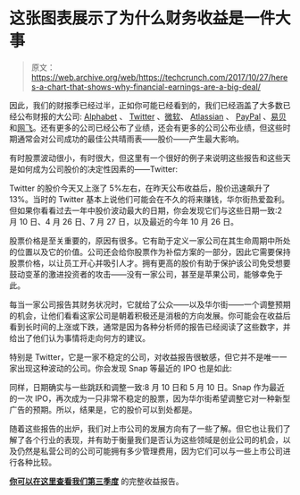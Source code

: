 # 这张图表展示了为什么财务收益是一件大事 

> 原文：<https://web.archive.org/web/https://techcrunch.com/2017/10/27/heres-a-chart-that-shows-why-financial-earnings-are-a-big-deal/>

因此，我们的财报季已经过半，正如你可能已经看到的，我们已经涵盖了大多数已经公布财报的大公司: [Alphabet](https://web.archive.org/web/20221025222958/https://beta.techcrunch.com/2017/10/26/a-critical-metric-for-alphabets-success-is-suddenly-showing-signs-of-life/) 、 [Twitter](https://web.archive.org/web/20221025222958/https://beta.techcrunch.com/2017/10/26/twitter-gets-a-surprise-beat-in-q3-on-sales-of-590m-and-eps-of-0-10/) 、[微软](https://web.archive.org/web/20221025222958/https://beta.techcrunch.com/2017/10/26/microsoft-easily-beats-the-street-as-its-cloud-run-rate-passes-20b-a-year-early/)、 [Atlassian](https://web.archive.org/web/20221025222958/https://beta.techcrunch.com/2017/10/19/atlassian-is-on-one-heck-of-a-run/) 、 [PayPal](https://web.archive.org/web/20221025222958/https://beta.techcrunch.com/2017/10/19/paypals-quarter-exceeded-expectations-across-the-board/) 、[易贝](https://web.archive.org/web/20221025222958/https://beta.techcrunch.com/2017/10/18/ebay-is-having-a-pretty-bad-day/)和[网飞](https://web.archive.org/web/20221025222958/https://beta.techcrunch.com/2017/10/16/netflix-crushes-its-own-expectations-for-subscription-growth-again/)。还有更多的公司已经公布了业绩，还会有更多的公司公布业绩，但这些时期通常会对公司成功的最佳公共晴雨表——股价——产生最大影响。

有时股票波动很小，有时很大，但这里有一个很好的例子来说明这些报告和这些天是如何成为公司股价的决定性因素的——Twitter:

Twitter 的股价今天又上涨了 5%左右，在昨天公布收益后，股价迅速飙升了 13%。当时的 Twitter 基本上说他们可能会在不久的将来赚钱，华尔街热爱盈利。但如果你看看过去一年中股价波动最大的日期，你会发现它们与这些日期一致:2 月 10 日、4 月 26 日、7 月 27 日，以及最近的今年 10 月 26 日。

股票价格是至关重要的，原因有很多。它有助于定义一家公司在其生命周期中所处的位置以及它的价值。公司还会给你股票作为补偿方案的一部分，因此它需要保持股票价格，以让员工开心并吸引人才。拥有更高的股价有助于保护该公司免受想要鼓动变革的激进投资者的攻击——没有一家公司，甚至是苹果公司，能够幸免于此。

每当一家公司报告其财务状况时，它就给了公众——以及华尔街——一个调整预期的机会，让他们看看这家公司是朝着积极还是消极的方向发展。你可能会在收益后看到长时间的上涨或下跌，通常是因为各种分析师的报告已经阅读了这些数字，并给出了他们认为事情将走向何方的建议。

特别是 Twitter，它是一家不稳定的公司，对收益报告很敏感，但它并不是唯一一家出现这种波动的公司。你会发现 Snap 等最近的 IPO 也是如此:

同样，日期确实与一些跳跃和调整一致:8 月 10 日和 5 月 10 日。Snap 作为最近的一次 IPO，再次成为一只非常不稳定的股票，因为华尔街希望调整它对一种新型广告的预期。所以，结果是，它的股价可以到处都是。

随着这些报告的出炉，我们对上市公司的发展方向有了一些了解。但它也让我们了解了各个行业的表现，并有助于衡量我们是否认为这些领域是创业公司的机会，以及仍然是私营公司的公司可能拥有多少管理费用，因为它们可以与一些上市公司进行各种比较。

[**你可以在这里查看我们第三季度**](https://web.archive.org/web/20221025222958/https://beta.techcrunch.com/tag/earnings/) 的完整收益报告。